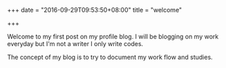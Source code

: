 +++
date = "2016-09-29T09:53:50+08:00"
title = "welcome"

+++

Welcome to my first post on my profile blog.
I will be blogging on my work everyday but I'm not a writer I only write codes.

The concept of my blog is to try to document my work flow and studies.
